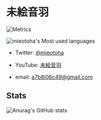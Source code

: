 # 未絵音羽

![Metrics](https://metrics.lecoq.io/mieotoha?template=classic&config.timezone=Asia%2FShanghai)

![mieotoha's Most used languages](https://github-readme-stats.vercel.app/api/top-langs/?username=mieotoha&layout=compact&hide_border=true&langs_count=10)

- Twitter: [@mieotoha](https://twitter.com/mieotoha)

- YouTube: [未絵音羽](https://youtube.com/channel/UC2mICe2PT6zs1pVG0jz-CvQ)

- email: a7b8i06c49@gmail.com

## Stats

![Anurag's GitHub stats](https://github-readme-stats.vercel.app/api?username=mieotoha&show_icons=true&theme=cobalt)

